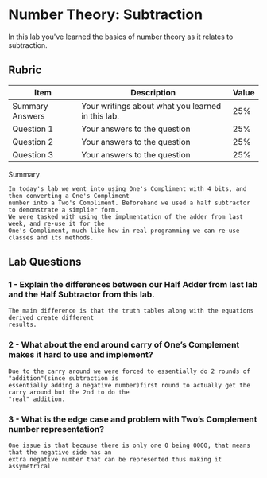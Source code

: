 # Number Theory: Subtraction

In this lab you've learned the basics of number theory as it relates to subtraction.

## Rubric

| Item | Description | Value |
| ---- | ----------- | ----- |
| Summary Answers | Your writings about what you learned in this lab. | 25% |
| Question 1 | Your answers to the question | 25% |
| Question 2 | Your answers to the question | 25% |
| Question 3 | Your answers to the question | 25% |

Summary

	In today's lab we went into using One's Compliment with 4 bits, and then converting a One's Compliment
	number into a Two's Compliment. Beforehand we used a half subtractor to demonstrate a simplier form.
	We were tasked with using the implmentation of the adder from last week, and re-use it for the 
	One's Compliment, much like how in real programming we can re-use classes and its methods. 

## Lab Questions

### 1 - Explain the differences between our Half Adder from last lab and the Half Subtractor from this lab.
	The main difference is that the truth tables along with the equations derived create different
	results.
### 2 - What about the end around carry of One’s Complement makes it hard to use and implement?
	Due to the carry around we were forced to essentially do 2 rounds of "addition"(since subtraction is
	essentially adding a negative number)first round to actually get the carry around but the 2nd to do the
	"real" addition.
### 3 - What is the edge case and problem with Two’s Complement number representation?
	One issue is that because there is only one 0 being 0000, that means that the negative side has an
	extra negative number that can be represented thus making it assymetrical	
